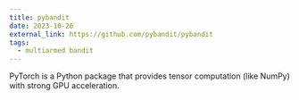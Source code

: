 ```yaml
---
title: pybandit
date: 2023-10-26
external_link: https://github.com/pybandit/pybandit
tags:
  - multiarmed bandit
---
```


PyTorch is a Python package that provides tensor computation (like NumPy) with strong GPU acceleration.

<!--more-->

